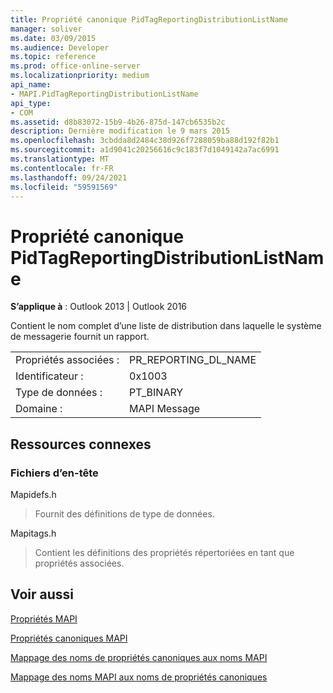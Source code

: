 ```yaml
---
title: Propriété canonique PidTagReportingDistributionListName
manager: soliver
ms.date: 03/09/2015
ms.audience: Developer
ms.topic: reference
ms.prod: office-online-server
ms.localizationpriority: medium
api_name:
- MAPI.PidTagReportingDistributionListName
api_type:
- COM
ms.assetid: d8b83072-15b9-4b26-875d-147cb6535b2c
description: Dernière modification le 9 mars 2015
ms.openlocfilehash: 3cbdda8d2484c38d926f7288059ba88d192f82b1
ms.sourcegitcommit: a1d9041c20256616c9c183f7d1049142a7ac6991
ms.translationtype: MT
ms.contentlocale: fr-FR
ms.lasthandoff: 09/24/2021
ms.locfileid: "59591569"
---
```

# <a name="pidtagreportingdistributionlistname-canonical-property"></a>Propriété canonique PidTagReportingDistributionListName

  
  
**S’applique à** : Outlook 2013 | Outlook 2016 
  
Contient le nom complet d’une liste de distribution dans laquelle le système de messagerie fournit un rapport.
  
|||
|:-----|:-----|
|Propriétés associées :  <br/> |PR_REPORTING_DL_NAME  <br/> |
|Identificateur :  <br/> |0x1003  <br/> |
|Type de données :  <br/> |PT_BINARY  <br/> |
|Domaine :  <br/> |MAPI Message  <br/> |
   
## <a name="related-resources"></a>Ressources connexes

### <a name="header-files"></a>Fichiers d’en-tête

Mapidefs.h
  
> Fournit des définitions de type de données.
    
Mapitags.h
  
> Contient les définitions des propriétés répertoriées en tant que propriétés associées.
    
## <a name="see-also"></a>Voir aussi



[Propriétés MAPI](mapi-properties.md)
  
[Propriétés canoniques MAPI](mapi-canonical-properties.md)
  
[Mappage des noms de propriétés canoniques aux noms MAPI](mapping-canonical-property-names-to-mapi-names.md)
  
[Mappage des noms MAPI aux noms de propriétés canoniques](mapping-mapi-names-to-canonical-property-names.md)

